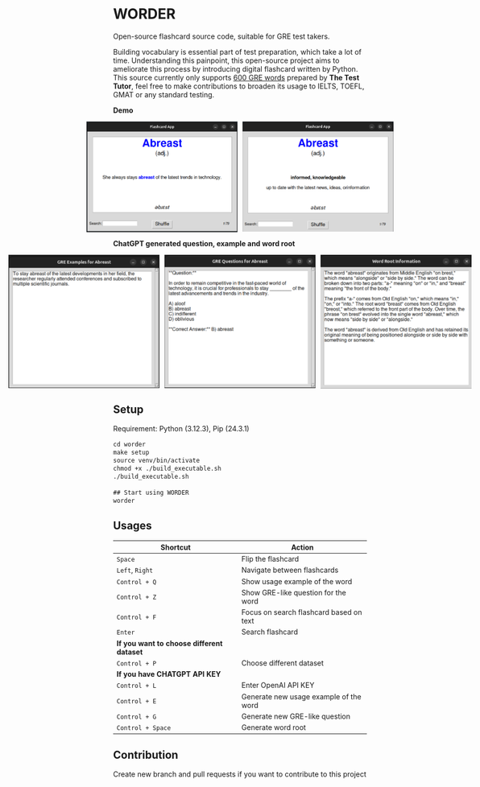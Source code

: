 # WORDER
Open-source flashcard source code, suitable for GRE test takers.

Building vocabulary is essential part of test preparation, which take a lot of time. Understanding this painpoint, this open-source project aims to ameliorate this process by introducing digital flashcard written by Python. This source currently only supports [600 GRE words](https://www.youtube.com/watch?v=ztPuECxARHc&t=976s) prepared by **The Test Tutor**, feel free to make contributions to broaden its usage to IELTS, TOEFL, GMAT or any standard testing.




__Demo__
<div style="display: flex; justify-content: center; align-items: center; gap: 10px;">
    <img src="./assets/front.png" alt="Front" title="Front" width="300" />
    <img src="./assets/back.png" alt="Back" title="Back" width="300" />
</div>

__ChatGPT generated question, example and word root__
<div style="display: flex; justify-content: center; align-items: center; gap: 10px;">
    <img src="./assets/generated_example.png" alt="Generated example" title="Front" width="300" />
    <img src="./assets/generated_question.png" alt="Generated question" title="Back" width="300" />
    <img src="./assets/generated_word_root.png" alt="Generated word root" title="Back" width="300" />
</div>



## Setup
Requirement: Python (3.12.3), Pip (24.3.1)
```
cd worder
make setup
source venv/bin/activate
chmod +x ./build_executable.sh
./build_executable.sh

## Start using WORDER
worder
```

## Usages
| **Shortcut**         | **Action**                               |
|-----------------------|------------------------------------------|
| `Space`              | Flip the flashcard                      |
| `Left`, `Right`      | Navigate between flashcards             |
| `Control + Q`        | Show usage example of the word          |
| `Control + Z`        | Show GRE-like question for the word     |
| `Control + F`        | Focus on search flashcard based on text |
| `Enter`              | Search flashcard                        |
| **If you want to choose different dataset**                      |
| `Control + P`         | Choose different dataset                |
| **If you have CHATGPT API KEY** |                              |
| `Control + L`        | Enter OpenAI API KEY                    |
| `Control + E`        | Generate new usage example of the word  |
| `Control + G`        | Generate new GRE-like question          |
| `Control + Space`    | Generate word root                      | 

## Contribution
Create new branch and pull requests if you want to contribute to this project

